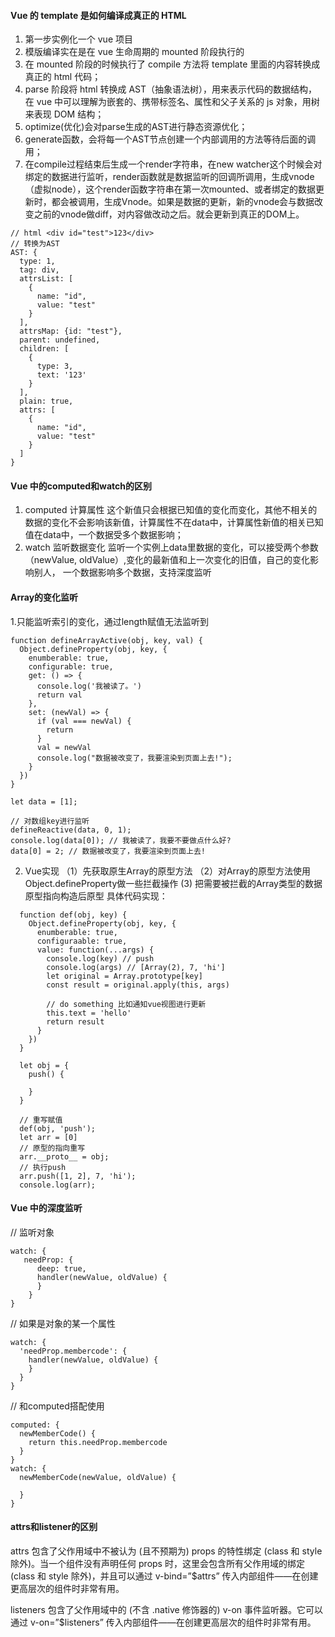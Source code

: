 #### Vue 的 template 是如何编译成真正的 HTML

1. 第一步实例化一个 vue 项目
2. 模版编译实在是在 vue 生命周期的 mounted 阶段执行的
3. 在 mounted 阶段的时候执行了 compile 方法将 template 里面的内容转换成真正的 html 代码；
4. parse 阶段将 html 转换成 AST（抽象语法树），用来表示代码的数据结构，在 vue 中可以理解为嵌套的、携带标签名、属性和父子关系的 js 对象，用树来表现 DOM 结构；
5. optimize(优化)会对parse生成的AST进行静态资源优化；
6. generate函数，会将每一个AST节点创建一个内部调用的方法等待后面的调用；
7. 在compile过程结束后生成一个render字符串，在new watcher这个时候会对绑定的数据进行监听，render函数就是数据监听的回调所调用，生成vnode（虚拟node），这个render函数字符串在第一次mounted、或者绑定的数据更新时，都会被调用，生成Vnode。如果是数据的更新，新的vnode会与数据改变之前的vnode做diff，对内容做改动之后。就会更新到真正的DOM上。

```
// html <div id="test">123</div>
// 转换为AST
AST: {
  type: 1,
  tag: div,
  attrsList: [
    {
      name: "id",
      value: "test"
    }
  ],
  attrsMap: {id: "test"},
  parent: undefined,
  children: [
    {
      type: 3,
      text: '123'
    }
  ],
  plain: true,
  attrs: [
    {
      name: "id",
      value: "test"
    }    
  ]
}
```

#### Vue 中的computed和watch的区别
1. computed 计算属性
这个新值只会根据已知值的变化而变化，其他不相关的数据的变化不会影响该新值，计算属性不在data中，计算属性新值的相关已知值在data中，一个数据受多个数据影响；
2. watch 监听数据变化
监听一个实例上data里数据的变化，可以接受两个参数（newValue, oldValue）,变化的最新值和上一次变化的旧值，自己的变化影响别人，
一个数据影响多个数据，支持深度监听

#### Array的变化监听
1.只能监听索引的变化，通过length赋值无法监听到
```
function defineArrayActive(obj, key, val) {
  Object.defineProperty(obj, key, {
    enumberable: true,
    configurable: true,
    get: () => {
      console.log('我被读了。')
      return val
    },
    set: (newVal) => {
      if (val === newVal) {
        return
      }
      val = newVal
      console.log("数据被改变了，我要渲染到页面上去!");
    }
  })
}

let data = [1];

// 对数组key进行监听
defineReactive(data, 0, 1);
console.log(data[0]); // 我被读了，我要不要做点什么好?
data[0] = 2; // 数据被改变了，我要渲染到页面上去!
```
2. Vue实现
（1）先获取原生Array的原型方法
（2）对Array的原型方法使用Object.defineProperty做一些拦截操作
 (3) 把需要被拦截的Array类型的数据原型指向构造后原型
具体代码实现：
```
  function def(obj, key) {
    Object.defineProperty(obj, key, {
      enumberable: true,
      configuraable: true,
      value: function(...args) {
        console.log(key) // push
        console.log(args) // [Array(2), 7, 'hi']
        let original = Array.prototype[key]
        const result = original.apply(this, args)

        // do something 比如通知vue视图进行更新
        this.text = 'hello'
        return result
      }
    })
  }

  let obj = {
    push() {

    }
  }

  // 重写赋值
  def(obj, 'push');
  let arr = [0]
  // 原型的指向重写
  arr.__proto__ = obj;
  // 执行push
  arr.push([1, 2], 7, 'hi');
  console.log(arr);
```
#### Vue 中的深度监听
// 监听对象
```
watch: {
   needProp: {
      deep: true,
      handler(newValue, oldValue) { 
      }
    }
}
```
// 如果是对象的某一个属性
```
watch: {
  'needProp.membercode': {
    handler(newValue, oldValue) { 
    }
  }
}
```
// 和computed搭配使用
```
computed: {
  newMemberCode() {
    return this.needProp.membercode
  }
}
watch: {
  newMemberCode(newValue, oldValue) {

  }
}
```
#### attrs和listener的区别
 attrs 包含了父作用域中不被认为 (且不预期为) props 的特性绑定 (class 和 style 除外)。当一个组件没有声明任何 props 时，这里会包含所有父作用域的绑定 (class 和 style 除外)，并且可以通过 v-bind=”$attrs” 传入内部组件——在创建更高层次的组件时非常有用。

 listeners 包含了父作用域中的 (不含 .native 修饰器的) v-on 事件监听器。它可以通过 v-on=”$listeners” 传入内部组件——在创建更高层次的组件时非常有用。
